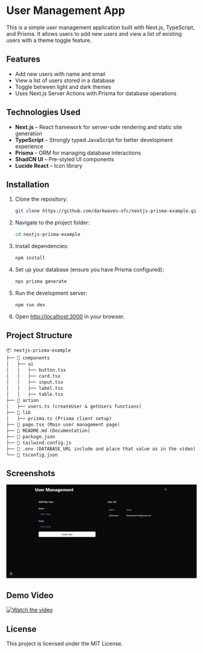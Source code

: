 # User Management App

This is a simple user management application built with Next.js, TypeScript, and Prisma. It allows users to add new users and view a list of existing users with a theme toggle feature.

## Features
- Add new users with name and email
- View a list of users stored in a database
- Toggle between light and dark themes
- Uses Next.js Server Actions with Prisma for database operations

## Technologies Used
- **Next.js** – React framework for server-side rendering and static site generation
- **TypeScript** – Strongly typed JavaScript for better development experience
- **Prisma** – ORM for managing database interactions
- **ShadCN UI** – Pre-styled UI components
- **Lucide React** – Icon library

## Installation
1. Clone the repository:
   ```sh
   git clone https://github.com/darkwaves-ofc/nextjs-prisma-example.git
   ```
2. Navigate to the project folder:
   ```sh
   cd nextjs-prisma-example
   ```
3. Install dependencies:
   ```sh
   npm install
   ```
4. Set up your database (ensure you have Prisma configured):
   ```sh
   npx prisma generate
   ```
5. Run the development server:
   ```sh
   npm run dev
   ```
6. Open [http://localhost:3000](http://localhost:3000) in your browser.

## Project Structure
```
📦 nextjs-prisma-example
├── 📂 components
│   ├── ui
│   │   ├── button.tsx
│   │   ├── card.tsx
│   │   ├── input.tsx
│   │   ├── label.tsx
│   │   ├── table.tsx
├── 📂 action
│   ├── users.ts (createUser & getUsers functions)
├── 📂 lib
│   ├── prisma.ts (Prisma client setup)
├── 📜 page.tsx (Main user management page)
├── 📜 README.md (Documentation)
├── 📜 package.json
├── 📜 tailwind.config.js
├── 📜 .env (DATABASE_URL include and place that value as in the video)
└── 📜 tsconfig.json

```

## Screenshots
![image](https://github.com/darkwaves-ofc/nextjs-prisma-example/blob/16008bf2b9037c6a62f26fafe3221b654969eb01/screenshot/screenshot.png)

## Demo Video
[![Watch the video](https://img.youtube.com/vi/YOUR_VIDEO_ID/maxresdefault.jpg)](https://www.youtube.com/watch?v=YOUR_VIDEO_ID)

## License
This project is licensed under the MIT License.

